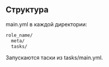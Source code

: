 ## Структура
main.yml в каждой директории:  
```bash
role_name/
  meta/
  tasks/
```
Запускаются таски из tasks/main.yml.  
